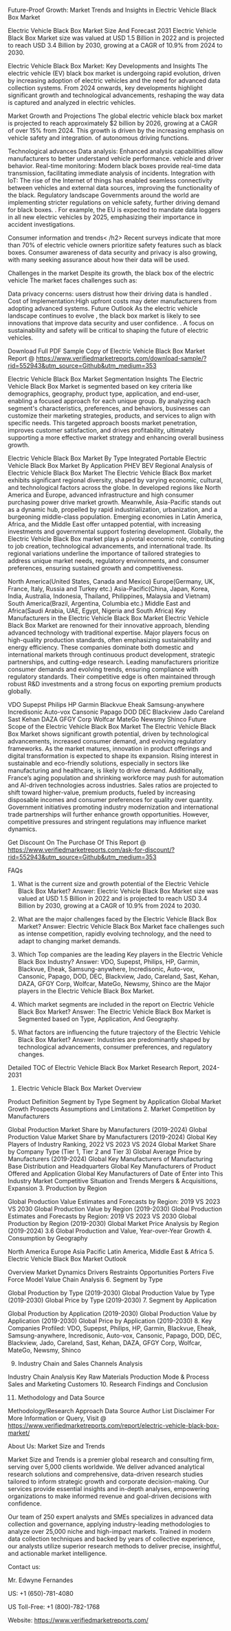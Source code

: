 Future-Proof Growth: Market Trends and Insights in Electric Vehicle Black Box Market


Electric Vehicle Black Box Market Size And Forecast 2031
Electric Vehicle Black Box Market size was valued at USD 1.5 Billion in 2022 and is projected to reach USD 3.4 Billion by 2030, growing at a CAGR of 10.9% from 2024 to 2030.

Electric Vehicle Black Box Market: Key Developments and Insights
The electric vehicle (EV) black box market is undergoing rapid evolution, driven by increasing adoption of electric vehicles and the need for advanced data collection systems. From 2024 onwards, key developments highlight significant growth and technological advancements, reshaping the way data is captured and analyzed in electric vehicles.

Market Growth and Projections
The global electric vehicle black box market is projected to reach approximately $2 billion by 2026, growing at a CAGR of over 15% from 2024. This growth is driven by the increasing emphasis on vehicle safety and integration. of autonomous driving functions.

Technological advances
Data analysis: Enhanced analysis capabilities allow manufacturers to better understand vehicle performance. vehicle and driver behavior.
Real-time monitoring: Modern black boxes provide real-time data transmission, facilitating immediate analysis of incidents.
Integration with IoT: The rise of the Internet of things has enabled seamless connectivity between vehicles and external data sources, improving the functionality of the black.
Regulatory landscape
Governments around the world are implementing stricter regulations on vehicle safety, further driving demand for black boxes. . For example, the EU is expected to mandate data loggers in all new electric vehicles by 2025, emphasizing their importance in accident investigations.

Consumer information and trends< /h2>
Recent surveys indicate that more than 70% of electric vehicle owners prioritize safety features such as black boxes. Consumer awareness of data security and privacy is also growing, with many seeking assurance about how their data will be used.

Challenges in the market
Despite its growth, the black box of the electric vehicle The market faces challenges such as:

Data privacy concerns: users distrust how their driving data is handled .
Cost of Implementation:High upfront costs may deter manufacturers from adopting advanced systems.
Future Outlook
As the electric vehicle landscape continues to evolve , the black box market is likely to see innovations that improve data security and user confidence. . A focus on sustainability and safety will be critical to shaping the future of electric vehicles.

Download Full PDF Sample Copy of Electric Vehicle Black Box Market Report @ https://www.verifiedmarketreports.com/download-sample/?rid=552943&utm_source=Github&utm_medium=353

Electric Vehicle Black Box Market Segmentation Insights
The Electric Vehicle Black Box Market is segmented based on key criteria like demographics, geography, product type, application, and end-user, enabling a focused approach for each unique group. By analyzing each segment's characteristics, preferences, and behaviors, businesses can customize their marketing strategies, products, and services to align with specific needs. This targeted approach boosts market penetration, improves customer satisfaction, and drives profitability, ultimately supporting a more effective market strategy and enhancing overall business growth.

Electric Vehicle Black Box Market By Type
Integrated
Portable
Electric Vehicle Black Box Market By Application
PHEV
BEV
Regional Analysis of Electric Vehicle Black Box Market
The Electric Vehicle Black Box market exhibits significant regional diversity, shaped by varying economic, cultural, and technological factors across the globe. In developed regions like North America and Europe, advanced infrastructure and high consumer purchasing power drive market growth. Meanwhile, Asia-Pacific stands out as a dynamic hub, propelled by rapid industrialization, urbanization, and a burgeoning middle-class population. Emerging economies in Latin America, Africa, and the Middle East offer untapped potential, with increasing investments and governmental support fostering development. Globally, the Electric Vehicle Black Box market plays a pivotal economic role, contributing to job creation, technological advancements, and international trade. Its regional variations underline the importance of tailored strategies to address unique market needs, regulatory environments, and consumer preferences, ensuring sustained growth and competitiveness.

North America(United States, Canada and Mexico)
Europe(Germany, UK, France, Italy, Russia and Turkey etc.)
Asia-Pacific(China, Japan, Korea, India, Australia, Indonesia, Thailand, Philippines, Malaysia and Vietnam)
South America(Brazil, Argentina, Columbia etc.)
Middle East and Africa(Saudi Arabia, UAE, Egypt, Nigeria and South Africa)
Key Manufacturers in the Electric Vehicle Black Box Market
Electric Vehicle Black Box Market are renowned for their innovative approach, blending advanced technology with traditional expertise. Major players focus on high-quality production standards, often emphasizing sustainability and energy efficiency. These companies dominate both domestic and international markets through continuous product development, strategic partnerships, and cutting-edge research. Leading manufacturers prioritize consumer demands and evolving trends, ensuring compliance with regulatory standards. Their competitive edge is often maintained through robust R&D investments and a strong focus on exporting premium products globally.

VDO
Supepst
Philips
HP
Garmin
Blackvue
Eheak
Samsung-anywhere
Incredisonic
Auto-vox
Cansonic
Papago
DOD
DEC
Blackview
Jado
Careland
Sast
Kehan
DAZA
GFGY Corp
Wolfcar
MateGo
Newsmy
Shinco
Future Scope of the Electric Vehicle Black Box Market
The Electric Vehicle Black Box Market shows significant growth potential, driven by technological advancements, increased consumer demand, and evolving regulatory frameworks. As the market matures, innovation in product offerings and digital transformation is expected to shape its expansion. Rising interest in sustainable and eco-friendly solutions, especially in sectors like manufacturing and healthcare, is likely to drive demand. Additionally, France’s aging population and shrinking workforce may push for automation and AI-driven technologies across industries. Sales ratios are projected to shift toward higher-value, premium products, fueled by increasing disposable incomes and consumer preferences for quality over quantity. Government initiatives promoting industry modernization and international trade partnerships will further enhance growth opportunities. However, competitive pressures and stringent regulations may influence market dynamics.

Get Discount On The Purchase Of This Report @ https://www.verifiedmarketreports.com/ask-for-discount/?rid=552943&utm_source=Github&utm_medium=353

FAQs
1. What is the current size and growth potential of the Electric Vehicle Black Box Market?
Answer: Electric Vehicle Black Box Market size was valued at USD 1.5 Billion in 2022 and is projected to reach USD 3.4 Billion by 2030, growing at a CAGR of 10.9% from 2024 to 2030.

2. What are the major challenges faced by the Electric Vehicle Black Box Market?
Answer: Electric Vehicle Black Box Market face challenges such as intense competition, rapidly evolving technology, and the need to adapt to changing market demands.

3. Which Top companies are the leading Key players in the Electric Vehicle Black Box Industry?
Answer: VDO, Supepst, Philips, HP, Garmin, Blackvue, Eheak, Samsung-anywhere, Incredisonic, Auto-vox, Cansonic, Papago, DOD, DEC, Blackview, Jado, Careland, Sast, Kehan, DAZA, GFGY Corp, Wolfcar, MateGo, Newsmy, Shinco are the Major players in the Electric Vehicle Black Box Market.

4. Which market segments are included in the report on Electric Vehicle Black Box Market?
Answer: The Electric Vehicle Black Box Market is Segmented based on Type, Application, And Geography.

5. What factors are influencing the future trajectory of the Electric Vehicle Black Box Market?
Answer: Industries are predominantly shaped by technological advancements, consumer preferences, and regulatory changes.

Detailed TOC of Electric Vehicle Black Box Market Research Report, 2024-2031
1. Electric Vehicle Black Box Market Overview

Product Definition
Segment by Type
Segment by Application
Global Market Growth Prospects
Assumptions and Limitations
2. Market Competition by Manufacturers

Global Production Market Share by Manufacturers (2019-2024)
Global Production Value Market Share by Manufacturers (2019-2024)
Global Key Players of Industry Ranking, 2022 VS 2023 VS 2024
Global Market Share by Company Type (Tier 1, Tier 2 and Tier 3)
Global Average Price by Manufacturers (2019-2024)
Global Key Manufacturers of Manufacturing Base Distribution and Headquarters
Global Key Manufacturers of Product Offered and Application
Global Key Manufacturers of Date of Enter into This Industry
Market Competitive Situation and Trends
Mergers & Acquisitions, Expansion
3. Production by Region

Global Production Value Estimates and Forecasts by Region: 2019 VS 2023 VS 2030
Global Production Value by Region (2019-2030)
Global Production Estimates and Forecasts by Region: 2019 VS 2023 VS 2030
Global Production by Region (2019-2030)
Global Market Price Analysis by Region (2019-2024) 3.6 Global Production and Value, Year-over-Year Growth
4. Consumption by Geography

North America
Europe
Asia Pacific
Latin America, Middle East & Africa
5. Electric Vehicle Black Box Market Outlook

Overview
Market Dynamics
Drivers
Restraints
Opportunities
Porters Five Force Model
Value Chain Analysis 
6. Segment by Type

Global Production by Type (2019-2030)
Global Production Value by Type (2019-2030)
Global Price by Type (2019-2030)
7. Segment by Application

Global Production by Application (2019-2030)
Global Production Value by Application (2019-2030)
Global Price by Application (2019-2030)
8. Key Companies Profiled: VDO, Supepst, Philips, HP, Garmin, Blackvue, Eheak, Samsung-anywhere, Incredisonic, Auto-vox, Cansonic, Papago, DOD, DEC, Blackview, Jado, Careland, Sast, Kehan, DAZA, GFGY Corp, Wolfcar, MateGo, Newsmy, Shinco

9. Industry Chain and Sales Channels Analysis

Industry Chain Analysis
Key Raw Materials
Production Mode & Process
Sales and Marketing
Customers
10. Research Findings and Conclusion

11. Methodology and Data Source

Methodology/Research Approach
Data Source
Author List
Disclaimer
For More Information or Query, Visit @ https://www.verifiedmarketreports.com/report/electric-vehicle-black-box-market/

About Us: Market Size and Trends

Market Size and Trends is a premier global research and consulting firm, serving over 5,000 clients worldwide. We deliver advanced analytical research solutions and comprehensive, data-driven research studies tailored to inform strategic growth and corporate decision-making. Our services provide essential insights and in-depth analyses, empowering organizations to make informed revenue and goal-driven decisions with confidence.

Our team of 250 expert analysts and SMEs specializes in advanced data collection and governance, applying industry-leading methodologies to analyze over 25,000 niche and high-impact markets. Trained in modern data collection techniques and backed by years of collective experience, our analysts utilize superior research methods to deliver precise, insightful, and actionable market intelligence.

Contact us:

Mr. Edwyne Fernandes

US: +1 (650)-781-4080

US Toll-Free: +1 (800)-782-1768

Website: https://www.verifiedmarketreports.com/
